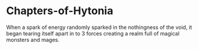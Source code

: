 # Chapters-of-Hytonia
When a spark of energy randomly sparked in the nothingness of the void, it began tearing itself apart in to 3 forces creating a realm full of magical monsters and mages.
